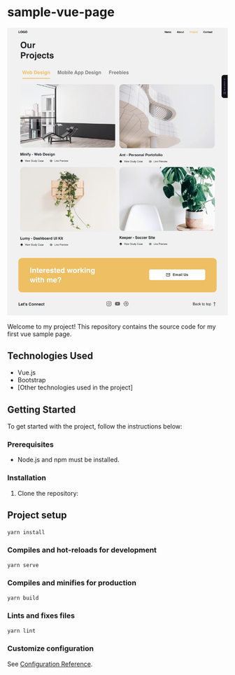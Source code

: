 # sample-vue-page

![Project Design](screenshot.png)

Welcome to my project! This repository contains the source code for my first vue sample page.

## Technologies Used

- Vue.js
- Bootstrap
- [Other technologies used in the project]

## Getting Started

To get started with the project, follow the instructions below:

### Prerequisites

- Node.js and npm must be installed.

### Installation

1. Clone the repository:

## Project setup

```
yarn install
```

### Compiles and hot-reloads for development

```
yarn serve
```

### Compiles and minifies for production

```
yarn build
```

### Lints and fixes files

```
yarn lint
```

### Customize configuration

See [Configuration Reference](https://cli.vuejs.org/config/).
